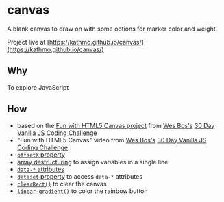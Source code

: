 # canvas
A blank canvas to draw on with some options for marker color and weight.

Project live at [https://kathmo.github.io/canvas/](https://kathmo.github.io/canvas/)

## Why
To explore JavaScript

## How
* based on the [Fun with HTML5 Canvas project](https://github.com/wesbos/JavaScript30/tree/master/08%20-%20Fun%20with%20HTML5%20Canvas) from [Wes Bos's](https://github.com/wesbos) [30 Day Vanilla JS Coding Challenge](https://javascript30.com/)
* "Fun with HTML5 Canvas" video from [Wes Bos's](https://github.com/wesbos) [30 Day Vanilla JS Coding Challenge](https://javascript30.com/)
* [```offsetX``` property](https://developer.mozilla.org/en-US/docs/Web/API/MouseEvent/offsetX)
* [array destructuring](https://developer.mozilla.org/en-US/docs/Web/JavaScript/Reference/Operators/Destructuring_assignment) to assign variables in a single line
* [```data-*``` attributes](https://developer.mozilla.org/en-US/docs/Learn/HTML/Howto/Use_data_attributes)
* [```dataset``` property](https://developer.mozilla.org/en-US/docs/Web/API/HTMLElement/dataset) to access ```data-*``` attributes
* [```clearRect()```](https://developer.mozilla.org/en-US/docs/Web/API/CanvasRenderingContext2D/clearRect) to clear the canvas
* [```linear-gradient()```](https://developer.mozilla.org/en-US/docs/Web/CSS/linear-gradient) to color the rainbow button
